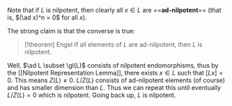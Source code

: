 Note that if $L$ is nilpotent, then clearly all $x\in L$ are ==**ad-nilpotent**== (that is, $(\ad x)^n = 0$ for all $x$).

The strong claim is that the converse is true:

>[!theorem] Engel
>If all elements of $L$ are ad-nilpotent, then $L$ is nilpotent.

Well, $\ad L \subset \gl(L)$ consists of nilpotent endomorphisms, thus by the [[Nilpotent Representation Lemma]], there exists $x\in L$ such that $[Lx] = 0$. This means $Z(L) \neq 0$. $L / Z(L)$ consists of ad-nilpotent elements (of course) and has smaller dimension than $L$. Thus we can repeat this until eventually $L/Z(L) = 0$ which is nilpotent. Going back up, $L$ is nilpotent.